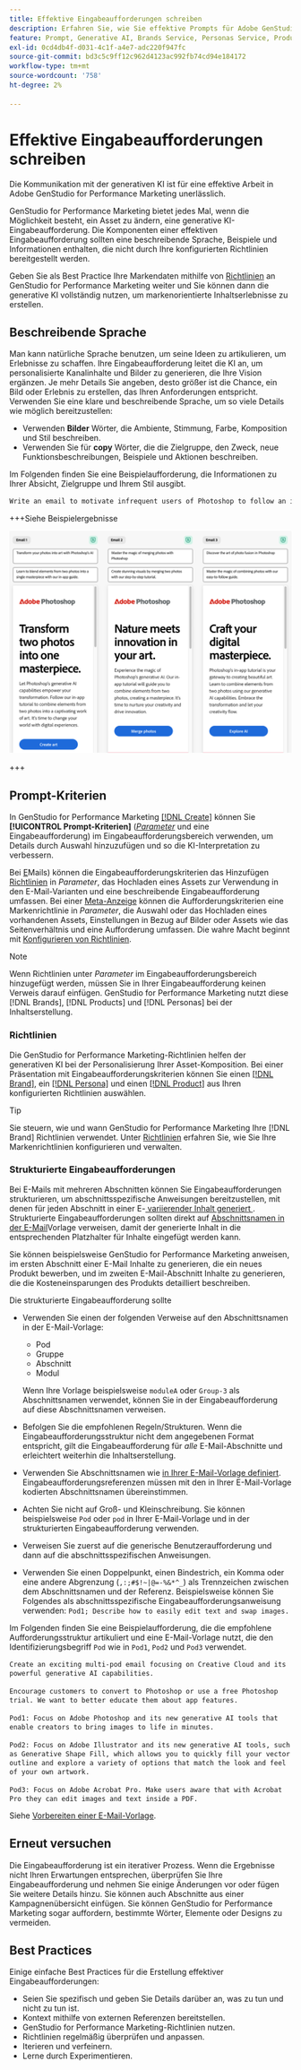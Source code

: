 ```yaml
---
title: Effektive Eingabeaufforderungen schreiben
description: Erfahren Sie, wie Sie effektive Prompts für Adobe GenStudio for Performance Marketing schreiben.
feature: Prompt, Generative AI, Brands Service, Personas Service, Products Service, Guidelines
exl-id: 0cd4db4f-d031-4c1f-a4e7-adc220f947fc
source-git-commit: bd3c5c9ff12c962d4123ac992fb74cd94e184172
workflow-type: tm+mt
source-wordcount: '758'
ht-degree: 2%

---
```


# Effektive Eingabeaufforderungen schreiben

Die Kommunikation mit der generativen KI ist für eine effektive Arbeit in Adobe GenStudio for Performance Marketing unerlässlich.

GenStudio for Performance Marketing bietet jedes Mal, wenn die Möglichkeit besteht, ein Asset zu ändern, eine generative KI-Eingabeaufforderung. Die Komponenten einer effektiven Eingabeaufforderung sollten eine beschreibende Sprache, Beispiele und Informationen enthalten, die nicht durch Ihre konfigurierten Richtlinien bereitgestellt werden.

Geben Sie als Best Practice Ihre Markendaten mithilfe von [Richtlinien](/help/user-guide/guidelines/overview.md) an GenStudio for Performance Marketing weiter und Sie können dann die generative KI vollständig nutzen, um markenorientierte Inhaltserlebnisse zu erstellen.

## Beschreibende Sprache

Man kann natürliche Sprache benutzen, um seine Ideen zu artikulieren, um Erlebnisse zu schaffen. Ihre Eingabeaufforderung leitet die KI an, um personalisierte Kanalinhalte und Bilder zu generieren, die Ihre Vision ergänzen. Je mehr Details Sie angeben, desto größer ist die Chance, ein Bild oder Erlebnis zu erstellen, das Ihren Anforderungen entspricht. Verwenden Sie eine klare und beschreibende Sprache, um so viele Details wie möglich bereitzustellen:

- Verwenden **Bilder** Wörter, die Ambiente, Stimmung, Farbe, Komposition und Stil beschreiben.
- Verwenden Sie für **copy** Wörter, die die Zielgruppe, den Zweck, neue Funktionsbeschreibungen, Beispiele und Aktionen beschreiben.

Im Folgenden finden Sie eine Beispielaufforderung, die Informationen zu Ihrer Absicht, Zielgruppe und Ihrem Stil ausgibt.

```bash
Write an email to motivate infrequent users of Photoshop to follow an in-app tutorial that teaches them to combine elements of two photos into a beautiful work of art. Highlight the generative AI capabilities of Photoshop and use references to natural imagery.
```

+++Siehe Beispielergebnisse

![Drei generierte E-Mails](/help/assets/sample-email.png)

+++

## Prompt-Kriterien

In GenStudio for Performance Marketing [[!DNL Create]](/help/user-guide/create/overview.md) können Sie **[!UICONTROL Prompt-Kriterien]** ([_Parameter_](/help/user-guide/create/overview.md#parameters) und eine Eingabeaufforderung) im Eingabeaufforderungsbereich verwenden, um Details durch Auswahl hinzuzufügen und so die KI-Interpretation zu verbessern.

Bei [E](/help/user-guide/create/email-experiences.md)Mails) können die Eingabeaufforderungskriterien das Hinzufügen [Richtlinien](/help/user-guide/guidelines/overview.md) in _Parameter_, das Hochladen eines Assets zur Verwendung in den E-Mail-Varianten und eine beschreibende Eingabeaufforderung umfassen. Bei einer [Meta-Anzeige](/help/tutorials/create-meta-ad.md) können die Aufforderungskriterien eine Markenrichtlinie in _Parameter_, die Auswahl oder das Hochladen eines vorhandenen Assets, Einstellungen in Bezug auf Bilder oder Assets wie das Seitenverhältnis und eine Aufforderung umfassen. Die wahre Macht beginnt mit [Konfigurieren von Richtlinien](/help/user-guide/guidelines/add-guidelines.md).

>[!NOTE]
>
>Wenn Richtlinien unter _Parameter_ im Eingabeaufforderungsbereich hinzugefügt werden, müssen Sie in Ihrer Eingabeaufforderung keinen Verweis darauf einfügen. GenStudio for Performance Marketing nutzt diese [!DNL Brands], [!DNL Products] und [!DNL Personas] bei der Inhaltserstellung.

### Richtlinien

Die GenStudio for Performance Marketing-Richtlinien helfen der generativen KI bei der Personalisierung Ihrer Asset-Komposition. Bei einer Präsentation mit Eingabeaufforderungskriterien können Sie einen [[!DNL Brand]](/help/user-guide/guidelines/brands.md), ein [[!DNL Persona]](/help/user-guide/guidelines/personas.md) und einen [[!DNL Product]](/help/user-guide/guidelines/products.md) aus Ihren konfigurierten Richtlinien auswählen.

>[!TIP]
>
>Sie steuern, wie und wann GenStudio for Performance Marketing Ihre [!DNL Brand] Richtlinien verwendet. Unter [Richtlinien](/help/user-guide/guidelines/overview.md) erfahren Sie, wie Sie Ihre Markenrichtlinien konfigurieren und verwalten.

### Strukturierte Eingabeaufforderungen

Bei E-Mails mit mehreren Abschnitten können Sie Eingabeaufforderungen strukturieren, um abschnittsspezifische Anweisungen bereitzustellen, mit denen für jeden Abschnitt in einer E-[ variierender Inhalt generiert ](/help/user-guide/create/email-experiences.md). Strukturierte Eingabeaufforderungen sollten direkt auf [Abschnittsnamen in der E-Mail](/help/user-guide/content/email-template.md#multi-section-emails)Vorlage verweisen, damit der generierte Inhalt in die entsprechenden Platzhalter für Inhalte eingefügt werden kann.

Sie können beispielsweise GenStudio for Performance Marketing anweisen, im ersten Abschnitt einer E-Mail Inhalte zu generieren, die ein neues Produkt bewerben, und im zweiten E-Mail-Abschnitt Inhalte zu generieren, die die Kosteneinsparungen des Produkts detailliert beschreiben.

Die strukturierte Eingabeaufforderung sollte

- Verwenden Sie einen der folgenden Verweise auf den Abschnittsnamen in der E-Mail-Vorlage:
   - Pod
   - Gruppe
   - Abschnitt
   - Modul

  Wenn Ihre Vorlage beispielsweise `moduleA` oder `Group-3` als Abschnittsnamen verwendet, können Sie in der Eingabeaufforderung auf diese Abschnittsnamen verweisen.

- Befolgen Sie die empfohlenen Regeln/Strukturen. Wenn die Eingabeaufforderungsstruktur nicht dem angegebenen Format entspricht, gilt die Eingabeaufforderung für *alle* E-Mail-Abschnitte und erleichtert weiterhin die Inhaltserstellung.
- Verwenden Sie Abschnittsnamen wie [in Ihrer E-Mail-Vorlage definiert](/help/user-guide/content/email-template.md#code-an-email-template). Eingabeaufforderungsreferenzen müssen mit den in Ihrer E-Mail-Vorlage kodierten Abschnittsnamen übereinstimmen.
- Achten Sie nicht auf Groß- und Kleinschreibung. Sie können beispielsweise `Pod` oder `pod` in Ihrer E-Mail-Vorlage und in der strukturierten Eingabeaufforderung verwenden.
- Verweisen Sie zuerst auf die generische Benutzeraufforderung und dann auf die abschnittsspezifischen Anweisungen.
- Verwenden Sie einen Doppelpunkt, einen Bindestrich, ein Komma oder eine andere Abgrenzung (`,:;#$!~|@=-%&*^_`) als Trennzeichen zwischen dem Abschnittsnamen und der Referenz. Beispielsweise können Sie Folgendes als abschnittsspezifische Eingabeaufforderungsanweisung verwenden: `Pod1; Describe how to easily edit text and swap images.`

Im Folgenden finden Sie eine Beispielaufforderung, die die empfohlene Aufforderungsstruktur artikuliert und eine E-Mail-Vorlage nutzt, die den Identifizierungsbegriff `Pod` wie in `Pod1`, `Pod2` und `Pod3` verwendet.

```properties
Create an exciting multi-pod email focusing on Creative Cloud and its powerful generative AI capabilities.

Encourage customers to convert to Photoshop or use a free Photoshop trial. We want to better educate them about app features.

Pod1: Focus on Adobe Photoshop and its new generative AI tools that enable creators to bring images to life in minutes.

Pod2: Focus on Adobe Illustrator and its new generative AI tools, such as Generative Shape Fill, which allows you to quickly fill your vector outline and explore a variety of options that match the look and feel of your own artwork.

Pod3: Focus on Adobe Acrobat Pro. Make users aware that with Acrobat Pro they can edit images and text inside a PDF.
```

Siehe [Vorbereiten einer E-Mail-Vorlage](/help/user-guide/content/email-template.md#code-an-email-template).

## Erneut versuchen

Die Eingabeaufforderung ist ein iterativer Prozess. Wenn die Ergebnisse nicht Ihren Erwartungen entsprechen, überprüfen Sie Ihre Eingabeaufforderung und nehmen Sie einige Änderungen vor oder fügen Sie weitere Details hinzu. Sie können auch Abschnitte aus einer Kampagnenübersicht einfügen. Sie können GenStudio for Performance Marketing sogar auffordern, bestimmte Wörter, Elemente oder Designs zu vermeiden.

## Best Practices

Einige einfache Best Practices für die Erstellung effektiver Eingabeaufforderungen:

- Seien Sie spezifisch und geben Sie Details darüber an, was zu tun und nicht zu tun ist.
- Kontext mithilfe von externen Referenzen bereitstellen.
- GenStudio for Performance Marketing-Richtlinien nutzen.
- Richtlinien regelmäßig überprüfen und anpassen.
- Iterieren und verfeinern.
- Lerne durch Experimentieren.
